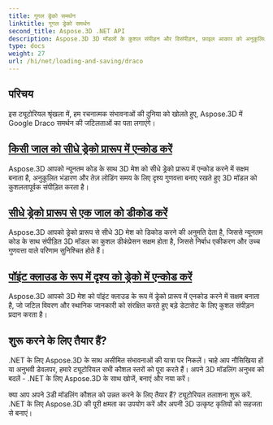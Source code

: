 ```yaml
---
title: गूगल ड्रेको समर्थन
linktitle: गूगल ड्रेको समर्थन
second_title: Aspose.3D .NET API
description: Aspose.3D 3D मॉडलों के कुशल संपीड़न और विसंपीड़न, फ़ाइल आकार को अनुकूलित करने और प्रदर्शन को बढ़ाने के लिए Google Draco के साथ सहजता से एकीकृत होता है।
type: docs
weight: 27
url: /hi/net/loading-and-saving/draco
---
```

## परिचय

इस ट्यूटोरियल श्रृंखला में, हम रचनात्मक संभावनाओं की दुनिया को खोलते हुए, Aspose.3D में Google Draco समर्थन की जटिलताओं का पता लगाएंगे।

## [किसी जाल को सीधे ड्रेको प्रारूप में एन्कोड करें](encode-mesh)

Aspose.3D आपको न्यूनतम कोड के साथ 3D मेश को सीधे ड्रेको प्रारूप में एन्कोड करने में सक्षम बनाता है, अनुकूलित भंडारण और तेज़ लोडिंग समय के लिए दृश्य गुणवत्ता बनाए रखते हुए 3D मॉडल को कुशलतापूर्वक संपीड़ित करता है।

## [सीधे ड्रेको प्रारूप से एक जाल को डीकोड करें](decode-mesh)

Aspose.3D आपको ड्रेको प्रारूप से सीधे 3D मेश को डिकोड करने की अनुमति देता है, जिससे न्यूनतम कोड के साथ संपीड़ित 3D मॉडल का कुशल डीकंप्रेसन सक्षम होता है, जिससे निर्बाध एकीकरण और उच्च गुणवत्ता वाले परिणाम सुनिश्चित होते हैं।

## [पॉइंट क्लाउड के रूप में दृश्य को ड्रेको में एन्कोड करें](encode-scene-as-point-cloud)

Aspose.3D आपको 3D मेश को पॉइंट क्लाउड के रूप में ड्रेको प्रारूप में एनकोड करने में सक्षम बनाता है, जो जटिल विवरण और स्थानिक जानकारी को संरक्षित करते हुए बड़े डेटासेट के लिए कुशल संपीड़न प्रदान करता है।


## शुरू करने के लिए तैयार हैं?

.NET के लिए Aspose.3D के साथ असीमित संभावनाओं की यात्रा पर निकलें। चाहे आप नौसिखिया हों या अनुभवी डेवलपर, हमारे ट्यूटोरियल सभी कौशल स्तरों को पूरा करते हैं। अपने 3D मॉडलिंग अनुभव को बदलें - .NET के लिए Aspose.3D के साथ खोजें, बनाएं और नया करें।

क्या आप अपने 3डी मॉडलिंग कौशल को उन्नत करने के लिए तैयार हैं? ट्यूटोरियल तलाशना शुरू करें. .NET के लिए Aspose.3D की पूरी क्षमता का उपयोग करें और अपनी 3D उत्कृष्ट कृतियों को सहजता से बनाएं।